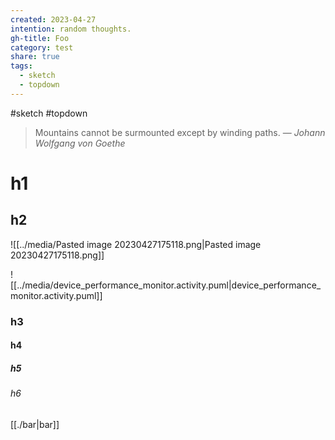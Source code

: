 ```yaml
---
created: 2023-04-27
intention: random thoughts.
gh-title: Foo
category: test
share: true
tags:
  - sketch
  - topdown
---
```



#sketch #topdown 

> Mountains cannot be surmounted except by winding paths.
> — <cite>Johann Wolfgang von Goethe</cite>

# h1
## h2
![[../media/Pasted image 20230427175118.png|Pasted image 20230427175118.png]]

![[../media/device_performance_monitor.activity.puml|device_performance_monitor.activity.puml]]

### h3
#### h4
##### h5
###### h6

[[./bar|bar]]
